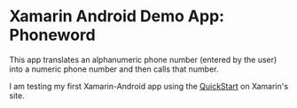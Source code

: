 # Xamarin Android Demo App: Phoneword
This app translates an alphanumeric phone number (entered by the user) into a numeric phone number and then calls that number.  

I am testing my first Xamarin-Android app using the [QuickStart](https://developer.xamarin.com/guides/android/getting_started/hello,android/hello,android_quickstart/) on Xamarin's site.